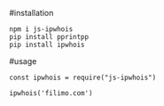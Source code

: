 #installation 

```
npm i js-ipwhois
pip install pprintpp
pip install ipwhois
```

#usage

```
const ipwhois = require("js-ipwhois")

ipwhois('filimo.com')
```
